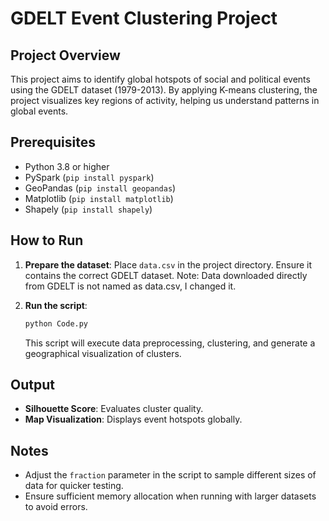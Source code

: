 # GDELT Event Clustering Project

## Project Overview
This project aims to identify global hotspots of social and political events using the GDELT dataset (1979-2013). By applying K-means clustering, the project visualizes key regions of activity, helping us understand patterns in global events.

## Prerequisites
- Python 3.8 or higher
- PySpark (`pip install pyspark`)
- GeoPandas (`pip install geopandas`)
- Matplotlib (`pip install matplotlib`)
- Shapely (`pip install shapely`)

## How to Run

1. **Prepare the dataset**: Place `data.csv` in the project directory. Ensure it contains the correct GDELT dataset. Note: Data downloaded directly from GDELT is not named as data.csv, I changed it.

2. **Run the script**:  
   ```bash
   python Code.py
   ```
   This script will execute data preprocessing, clustering, and generate a geographical visualization of clusters.

## Output
- **Silhouette Score**: Evaluates cluster quality.
- **Map Visualization**: Displays event hotspots globally.

## Notes
- Adjust the `fraction` parameter in the script to sample different sizes of data for quicker testing.
- Ensure sufficient memory allocation when running with larger datasets to avoid errors.


